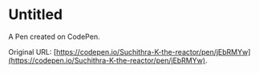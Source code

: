 # Untitled

A Pen created on CodePen.

Original URL: [https://codepen.io/Suchithra-K-the-reactor/pen/jEbRMYw](https://codepen.io/Suchithra-K-the-reactor/pen/jEbRMYw).

